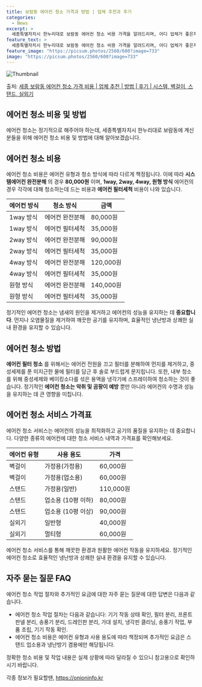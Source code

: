 ```yaml
---
title: 보람동 에어컨 청소 가격과 방법 | 업체 추천과 후기
categories:
  - News
excerpt: >
  세종특별자치시 한누리대로 보람동 에어컨 청소 비용 가격을 알려드리며, 어디 업체가 좋은지 후기를 통해 알아보겠습니다. 현재 글에서는 시스템, 벽걸이, 스탠드, 실외기 각각에 대해 청소 비용이 나와 있으니 참고하시면 되겠습니다. 에어컨 분해 청소 방법 보기 👈 클릭셀프 에어컨 청소 방법 보기👈 클릭한누리대로 보람동 에어컨 청소 비용시스템에어컨 방식클리닝방식금액1way 방식에어컨 완전분해80,000원1way 방식에어컨 필터세척35,000원2way 방식에어컨 완전분해90,000원2way 방식에어컨 필터세척35,000원4way 방식에어컨 완전분해120,000원4way 방식에어컨 필터세척35,000원원형방식에어컨 완전분해140,000원원형방식에어컨 필터세척35,000원에어컨 청소 견적 샘플 보기 👈 클릭에어컨 냄..
feature_text: >
  세종특별자치시 한누리대로 보람동 에어컨 청소 비용 가격을 알려드리며, 어디 업체가 좋은지 후기를 통해 알아보겠습니다. 현재 글에서는 시스템, 벽걸이, 스탠드, 실외기 각각에 대해 청소 비용이 나와 있으니 참고하시면 되겠습니다. 에어컨 분해 청소 방법 보기 👈 클릭셀프 에어컨 청소 방법 보기👈 클릭한누리대로 보람동 에어컨 청소 비용시스템에어컨 방식클리닝방식금액1way 방식에어컨 완전분해80,000원1way 방식에어컨 필터세척35,000원2way 방식에어컨 완전분해90,000원2way 방식에어컨 필터세척35,000원4way 방식에어컨 완전분해120,000원4way 방식에어컨 필터세척35,000원원형방식에어컨 완전분해140,000원원형방식에어컨 필터세척35,000원에어컨 청소 견적 샘플 보기 👈 클릭에어컨 냄..
feature_image: "https://picsum.photos/2560/600?image=733"
image: "https://picsum.photos/2560/600?image=733"
---
```


![Thumbnail](https://img1.daumcdn.net/thumb/R800x0/?scode=mtistory2&fname=https%3A%2F%2Fblog.kakaocdn.net%2Fdn%2F8fFbv%2FbtsHwtl6GSJ%2FJF4YiEBcl3iL1DhN8WSDs1%2Fimg.webp)

<p>출처: <a href="https://onioninfo.kr/entry/%EC%84%B8%EC%A2%85-%EB%B3%B4%EB%9E%8C%EB%8F%99-%EC%97%90%EC%96%B4%EC%BB%A8-%EC%B2%AD%EC%86%8C-%EA%B0%80%EA%B2%A9-%EB%B9%84%EC%9A%A9-%EC%97%85%EC%B2%B4-%EC%B6%94%EC%B2%9C-%EB%B0%A9%EB%B2%95-%ED%9B%84%EA%B8%B0-%EC%8B%9C%EC%8A%A4%ED%85%9C-%EB%B2%BD%EA%B1%B8%EC%9D%B4-%EC%8A%A4%ED%83%A0%EB%93%9C-%EC%8B%A4%EC%99%B8%EA%B8%B0" rel="dofollow">세종 보람동 에어컨 청소 가격 비용 | 업체 추천 | 방법 | 후기 | 시스템, 벽걸이, 스탠드, 실외기</a> </p>

## 에어컨 청소 비용 및 방법

에어컨 청소는 정기적으로 해주어야 하는데, 세종특별자치시 한누리대로 보람동에 계신 분들을 위해 에어컨 청소 비용 및 방법에 대해
알아보겠습니다.

## 에어컨 청소 비용

에어컨 청소 비용은 에어컨 유형과 청소 방식에 따라 다르게 책정됩니다. 이에 따라 **시스템에어컨 완전분해** 의 경우 **80,000원**
이며, **1way, 2way, 4way, 원형 방식** 에어컨의 경우 각각에 대해 청소하는데 드는 비용과 **에어컨 필터세척** 비용이
나와 있습니다.

에어컨 방식 | 청소 방식 | 금액  
---|---|---  
1way 방식 | 에어컨 완전분해 | 80,000원  
1way 방식 | 에어컨 필터세척 | 35,000원  
2way 방식 | 에어컨 완전분해 | 90,000원  
2way 방식 | 에어컨 필터세척 | 35,000원  
4way 방식 | 에어컨 완전분해 | 120,000원  
4way 방식 | 에어컨 필터세척 | 35,000원  
원형 방식 | 에어컨 완전분해 | 140,000원  
원형 방식 | 에어컨 필터세척 | 35,000원  
  
정기적인 에어컨 청소는 냄새의 원인을 제거하고 에어컨의 성능을 유지하는 데 **중요합니다**. 먼지나 오염물질을 제거하여 깨끗한 공기를
유지하며, 효율적인 냉난방과 상쾌한 실내 환경을 유지할 수 있습니다.

## 에어컨 청소 방법

**에어컨 필터 청소** 를 위해서는 에어컨 전원을 끄고 필터를 분해하여 먼지를 제거하고, 중성세제를 푼 미지근한 물에 필터를 담근 후 솔로
부드럽게 문지립니다. 또한, 내부 청소를 위해 중성세제와 베이킹소다를 섞은 용액을 냉각기에 스프레이하여 청소하는 것이 좋습니다. 정기적인
**에어컨 청소는 악취 및 곰팡이 예방** 뿐만 아니라 에어컨의 수명과 성능을 유지하는 데 큰 영향을 미칩니다.

## 에어컨 청소 서비스 가격표

에어컨 청소 서비스는 에어컨의 성능을 최적화하고 공기의 품질을 유지하는 데 중요합니다. 다양한 종류의 에어컨에 대한 청소 서비스 내역과
가격표를 확인해보세요.

에어컨 유형 | 사용 용도 | 가격  
---|---|---  
벽걸이 | 가정용(가정용) | 60,000원  
벽걸이 | 가정용(업소용) | 60,000원  
스탠드 | 가정용(일반) | 110,000원  
스탠드 | 업소용 (10평 이하) | 80,000원  
스탠드 | 업소용 (10평 이상) | 90,000원  
실외기 | 일반형 | 40,000원  
실외기 | 멀티형 | 60,000원  
  
에어컨 청소 서비스를 통해 깨끗한 환경과 원활한 에어컨 작동을 유지하세요. 정기적인 에어컨 청소로 효율적인 냉난방과 상쾌한 실내 환경을
유지할 수 있습니다.

## 자주 묻는 질문 FAQ

에어컨 청소 작업 절차와 추가적인 요금에 대한 자주 묻는 질문에 대한 답변은 다음과 같습니다.

  * 에어컨 청소 작업 절차는 다음과 같습니다: 기기 작동 상태 확인, 필터 분리, 프론트 판넬 분리, 송풍기 분리, 드레인판 분리, 가대 설치, 냉각핀 클리닝, 송풍기 작업, 부품 조립, 기기 작동 확인.
  * 에어컨 청소 비용은 에어컨 유형과 사용 용도에 따라 책정되며 추가적인 요금은 스탠드 업소용과 냉난방기 겸용에만 해당됩니다.

정확한 청소 비용 및 작업 내용은 실제 상황에 따라 달라질 수 있으니 참고용으로 확인하시기 바랍니다.

 

각종 정보가 필요할땐, <a href="https://onioninfo.kr" rel="dofollow">https://onioninfo.kr</a>


